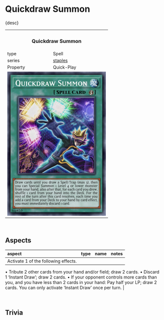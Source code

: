# Quickdraw Summon

{desc}

<table>
  <tr>
    <th colspan="2"> <h3> Quickdraw Summon </h3> </th>
  </tr>
  <tr>
    <td> type </td>
    <td> Spell </td>
  </tr>
  <tr>
    <td> series </td>
    <td> <a href="../../../archetypes/staples.md">staples</a> </td>
  </tr>
  <tr>
    <td> Property </td>
    <td> Quick-Play </td>
  </tr>
  <tr>
    <td colspan="2"> <img src="../../../.assets/cards/spells/Quickdraw Summon.png" width="320px"> </td>
  </tr>
</table>


<br>


## Aspects

| aspect | type | name | notes |
| :----- | :--- | :--- | :---- |
| Activate 1 of the following effects.
• Tribute 2 other cards from your hand and/or field; draw 2 cards.
• Discard 1 ‘Instant Draw’; draw 2 cards.
• If your opponent controls more cards than you, and you have less than 2 cards in your hand: Pay half your LP; draw 2 cards.
You can only activate ‘Instant Draw’ once per turn. |


<br>


## Trivia
